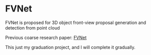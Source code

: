# FVNet

FVNet is proposed for 3D object front-view proposal generation and detection from point cloud

Previous coarse research paper: [FVNet](https://arxiv.org/abs/1903.10750)

This just my graduation project, and I will complete it gradually.
